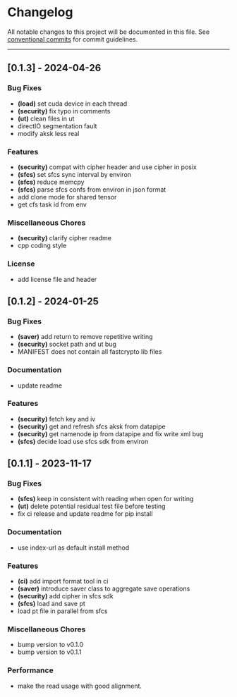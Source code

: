 # Changelog

All notable changes to this project will be documented in this file. See [conventional commits](https://www.conventionalcommits.org/) for commit guidelines.

---
## [0.1.3] - 2024-04-26

### Bug Fixes

- **(load)** set cuda device in each thread
- **(security)** fix typo in comments
- **(ut)** clean files in ut
- directIO segmentation fault
- modify aksk less real

### Features

- **(security)** compat with cipher header and use cipher in posix
- **(sfcs)** set sfcs sync interval by environ
- **(sfcs)** reduce memcpy
- **(sfcs)** parse sfcs confs from environ in json format
- add clone mode for shared tensor
- get cfs task id from env

### Miscellaneous Chores

- **(security)** clarify cipher readme
- cpp coding style

### License

- add license file and header

## [0.1.2] - 2024-01-25

### Bug Fixes

- **(saver)** add return to remove repetitive writing 
- **(security)** socket path and ut bug 
- MANIFEST does not contain all fastcrypto lib files 

### Documentation

- update readme 

### Features

- **(security)** fetch key and iv 
- **(security)** get and refresh sfcs aksk from datapipe 
- **(security)** get namenode ip from datapipe and fix write xml bug 
- **(sfcs)** decide load use sfcs sdk from environ 

## [0.1.1] - 2023-11-17

### Bug Fixes

- **(sfcs)** keep in consistent with reading when open for writing 
- **(ut)** delete potential residual test file before testing 
- fix ci release and update readme for pip install 

### Documentation

- use index-url as default install method 

### Features

- **(ci)** add import format tool in ci 
- **(saver)** introduce saver class to aggregate save operations 
- **(security)** add cipher in sfcs sdk 
- **(sfcs)** load and save pt 
- load pt file in parallel from sfcs 

### Miscellaneous Chores

- bump version to v0.1.0 
- bump version to v0.1.1 

### Performance

- make the read usage with good alignment. 

<!-- generated by git-cliff -->
